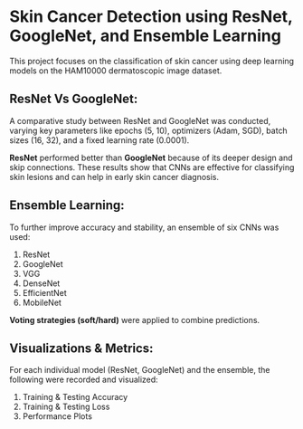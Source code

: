 # Skin Cancer Detection using ResNet, GoogleNet, and Ensemble Learning

This project focuses on the classification of skin cancer using deep learning models on the HAM10000 dermatoscopic image dataset. 

## ResNet Vs GoogleNet:

A comparative study between ResNet and GoogleNet was conducted, varying key parameters like epochs (5, 10), optimizers (Adam, SGD), batch sizes (16, 32), and a fixed learning rate (0.0001).

**ResNet** performed better than **GoogleNet** because of its deeper design and skip connections. These results show that CNNs are effective for classifying skin lesions and can help in early skin cancer diagnosis.


## Ensemble Learning:

To further improve accuracy and stability, an ensemble of six CNNs was used:
  1. ResNet
  2. GoogleNet
  3. VGG
  4. DenseNet
  5. EfficientNet
  6. MobileNet
     
**Voting strategies (soft/hard)** were applied to combine predictions.


## Visualizations & Metrics:

For each individual model (ResNet, GoogleNet) and the ensemble, the following were recorded and visualized:
1. Training & Testing Accuracy
2. Training & Testing Loss
3. Performance Plots
